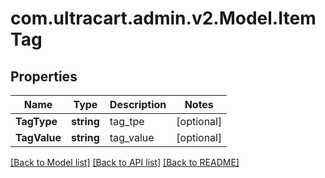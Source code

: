 
# com.ultracart.admin.v2.Model.ItemTag

## Properties

Name | Type | Description | Notes
------------ | ------------- | ------------- | -------------
**TagType** | **string** | tag_tpe | [optional] 
**TagValue** | **string** | tag_value | [optional] 

[[Back to Model list]](../README.md#documentation-for-models)
[[Back to API list]](../README.md#documentation-for-api-endpoints)
[[Back to README]](../README.md)


